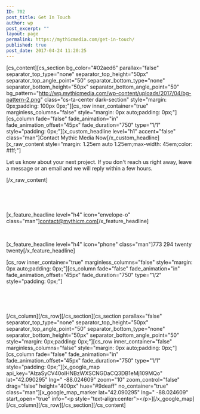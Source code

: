 ```yaml
---
ID: 702
post_title: Get In Touch
author: wp
post_excerpt: ""
layout: page
permalink: https://mythicmedia.com/get-in-touch/
published: true
post_date: 2017-04-24 11:20:25
---
```

[cs_content][cs_section bg_color="#02aed6" parallax="false" separator_top_type="none" separator_top_height="50px" separator_top_angle_point="50" separator_bottom_type="none" separator_bottom_height="50px" separator_bottom_angle_point="50" bg_pattern="http://wp.mythicmedia.com/wp-content/uploads/2017/04/bg-pattern-2.png" class="cs-ta-center dark-section" style="margin: 0px;padding: 100px 0px;"][cs_row inner_container="true" marginless_columns="false" style="margin: 0px auto;padding: 0px;"][cs_column fade="false" fade_animation="in" fade_animation_offset="45px" fade_duration="750" type="1/1" style="padding: 0px;"][x_custom_headline level="h1" accent="false" class="man"]Contact Mythic Media Now[/x_custom_headline][x_raw_content style="margin: 1.25em auto 1.25em;max-width: 45em;color: #fff;"]
<p class="man">Let us know about your next project. If you don't reach us right away, leave a message or an email and we will reply within a few hours.</p>
[/x_raw_content]

&nbsp;

&nbsp;

[x_feature_headline level="h4" icon="envelope-o" class="man"]contact@mythicm.com[/x_feature_headline]

&nbsp;

[x_feature_headline level="h4" icon="phone" class="man"]773 294 twenty twenty[/x_feature_headline]

[cs_row inner_container="true" marginless_columns="false" style="margin: 0px auto;padding: 0px;"][cs_column fade="false" fade_animation="in" fade_animation_offset="45px" fade_duration="750" type="1/2" style="padding: 0px;"]

&nbsp;

&nbsp;

[/cs_column][/cs_row][/cs_section][cs_section parallax="false" separator_top_type="none" separator_top_height="50px" separator_top_angle_point="50" separator_bottom_type="none" separator_bottom_height="50px" separator_bottom_angle_point="50" style="margin: 0px;padding: 0px;"][cs_row inner_container="false" marginless_columns="false" style="margin: 0px auto;padding: 0px;"][cs_column fade="false" fade_animation="in" fade_animation_offset="45px" fade_duration="750" type="1/1" style="padding: 0px;"][x_google_map api_key="AIzaSyCV40oIHNBzWXSCNGDaCQ3DB1eMj109MQo" lat="42.090295" lng=" -88.024609" zoom="10" zoom_control="false" drag="false" height="400px" hue="#9deaff" no_container="true" class="man"][x_google_map_marker lat="42.090295" lng=" -88.024609" start_open="true" info="&lt;p style="text-align:center"&gt;&lt;/p&gt;][/x_google_map][/cs_column][/cs_row][/cs_section][/cs_content]